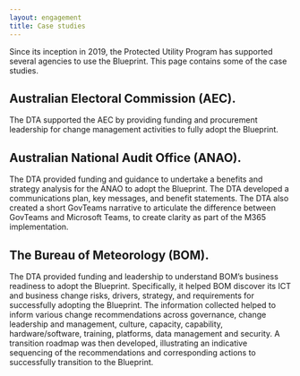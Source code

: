 ```yaml
--- 
layout: engagement 
title: Case studies
---
```


Since its inception in 2019, the Protected Utility Program has supported several agencies to use the Blueprint. This page contains some of the case studies.  

## Australian Electoral Commission (AEC).  

The DTA supported the AEC by providing funding and procurement leadership for change management activities to fully adopt the Blueprint.  

## Australian National Audit Office (ANAO).  

The DTA provided funding and guidance to undertake a benefits and strategy analysis for the ANAO to adopt the Blueprint. The DTA developed a communications plan, key messages, and benefit statements. The DTA also created a short GovTeams narrative to articulate the difference between GovTeams and Microsoft Teams, to create clarity as part of the M365 implementation. 

## The Bureau of Meteorology (BOM).  

The DTA provided funding and leadership to understand BOM’s business readiness to adopt the Blueprint. Specifically, it helped BOM discover its ICT and business change risks, drivers, strategy, and requirements for successfully adopting the Blueprint. The information collected helped to inform various change recommendations across governance, change leadership and management, culture, capacity, capability, hardware/software, training, platforms, data management and security. A transition roadmap was then developed, illustrating an indicative sequencing of the recommendations and corresponding actions to successfully transition to the Blueprint.  
